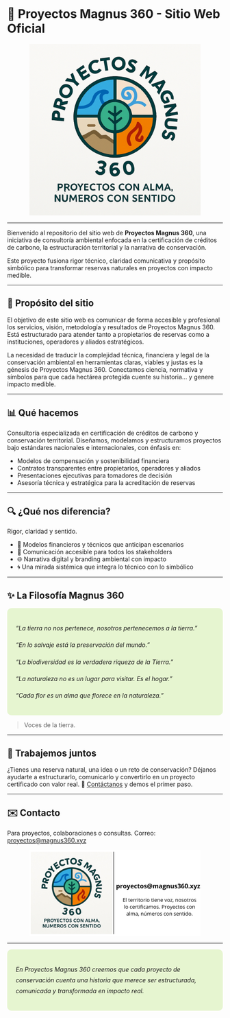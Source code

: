 # 🌱 Proyectos Magnus 360 - Sitio Web Oficial

<p align="center">
  <img src="logo.jpg" alt="Logo Proyectos Magnus 360" width="400"/>
</p>

---

Bienvenido al repositorio del sitio web de **Proyectos Magnus 360**, una iniciativa de consultoría ambiental enfocada en la certificación de créditos de carbono, la estructuración territorial y la narrativa de conservación.

Este proyecto fusiona rigor técnico, claridad comunicativa y propósito simbólico para transformar reservas naturales en proyectos con impacto medible.

---

## 🚀 Propósito del sitio

El objetivo de este sitio web es comunicar de forma accesible y profesional los servicios, visión, metodología y resultados de Proyectos Magnus 360. Está estructurado para atender tanto a propietarios de reservas como a instituciones, operadores y aliados estratégicos.

La necesidad de traducir la complejidad técnica, financiera y legal de la conservación ambiental en herramientas claras, viables y justas es la génesis de Proyectos Magnus 360.
Conectamos ciencia, normativa y símbolos para que cada hectárea protegida cuente su historia… y genere impacto medible.

---

## 📊 Qué hacemos
Consultoría especializada en certificación de créditos de carbono y conservación territorial.
Diseñamos, modelamos y estructuramos proyectos bajo estándares nacionales e internacionales, con énfasis en:
- Modelos de compensación y sostenibilidad financiera
- Contratos transparentes entre propietarios, operadores y aliados
- Presentaciones ejecutivas para tomadores de decisión
- Asesoría técnica y estratégica para la acreditación de reservas

---

## 🔍 ¿Qué nos diferencia?
Rigor, claridad y sentido.
- 🧮 Modelos financieros y técnicos que anticipan escenarios
- 🎯 Comunicación accesible para todos los stakeholders
- 🌐 Narrativa digital y branding ambiental con impacto
- 🌀 Una mirada sistémica que integra lo técnico con lo simbólico
 
---
## ✨ La Filosofía Magnus 360

<div style="background-color:#e6f5d0; padding:20px; border-radius:10px; font-style:italic; line-height:1.8;">

<p>“La tierra no nos pertenece, nosotros pertenecemos a la tierra.”</p>
<p>“En lo salvaje está la preservación del mundo.”</p>
<p>“La biodiversidad es la verdadera riqueza de la Tierra.”</p>
<p>“La naturaleza no es un lugar para visitar. Es el hogar.”</p>
<p>“Cada flor es un alma que florece en la naturaleza.”</p>

</div>

>Voces de la tierra.

---

## 🚀 Trabajemos juntos
¿Tienes una reserva natural, una idea o un reto de conservación?
Déjanos ayudarte a estructurarlo, comunicarlo y convertirlo en un proyecto certificado con valor real.
📩 [Contáctanos](mailto:proyectos@magnus360.xyz?subject=Consulta&body=Hola%2C%20quiero%20saber%20m%C3%A1s%20sobre%20sus%20servicios.)
y demos el primer paso.

---

## ✉️ Contacto

Para proyectos, colaboraciones o consultas.
Correo: [proyectos@magnus360.xyz](mailto:proyectos@magnus360.xyz?subject=Consulta&body=Hola%2C%20quiero%20saber%20m%C3%A1s%20sobre%20sus%20servicios.)  

<p align="center">
  <img src="proyectos_email.png" alt="Firma Email Magnus 360" width="400"/>
</p>

---
<p align="center">
  
<div style="background-color:#e6f5d0; padding:20px; border-radius:10px; font-style:italic; line-height:1.8;">
  
En Proyectos Magnus 360 creemos que cada proyecto de conservación cuenta una historia que merece ser estructurada, comunicada y transformada en impacto real.

</div>

</p>


